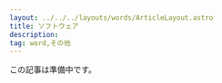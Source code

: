```yaml
---
layout: ../../../layouts/words/ArticleLayout.astro
title: ソフトウェア
description:
tag: word,その他
---
```


この記事は準備中です。